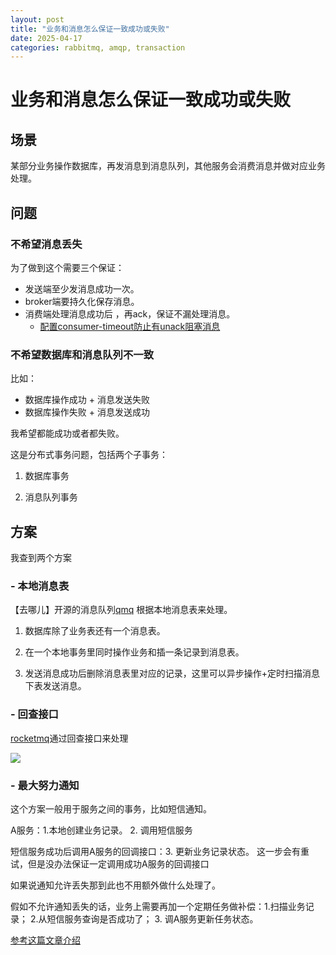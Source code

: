 ```yaml
---
layout: post
title: "业务和消息怎么保证一致成功或失败"
date: 2025-04-17
categories: rabbitmq, amqp, transaction
---
```


# 业务和消息怎么保证一致成功或失败

## 场景

某部分业务操作数据库，再发消息到消息队列，其他服务会消费消息并做对应业务处理。

## 问题

### 不希望消息丢失

为了做到这个需要三个保证：

- 发送端至少发消息成功一次。
- broker端要持久化保存消息。
- 消费端处理消息成功后 ，再ack，保证不漏处理消息。
  - [配置consumer-timeout防止有unack阻塞消息](https://www.rabbitmq.com/docs/consumers#acknowledgement-timeout)


### 不希望数据库和消息队列不一致

比如：

- 数据库操作成功 + 消息发送失败
- 数据库操作失败 + 消息发送成功

我希望都能成功或者都失败。

这是分布式事务问题，包括两个子事务：

1. 数据库事务 

2. 消息队列事务

## 方案

我查到两个方案

### - 本地消息表

【去哪儿】开源的消息队列[qmq](https://github.com/qunarcorp/qmq/blob/master/docs/cn/transaction.md) 根据本地消息表来处理。

1. 数据库除了业务表还有一个消息表。

2. 在一个本地事务里同时操作业务和插一条记录到消息表。

3. 发送消息成功后删除消息表里对应的记录，这里可以异步操作+定时扫描消息下表发送消息。

### - 回查接口

[rocketmq](https://rocketmq.apache.org/zh/docs/featureBehavior/04transactionmessage)通过回查接口来处理

![](https://rocketmq.apache.org/zh/assets/images/transflow-0b07236d124ddb814aeaf5f6b5f3f72c.png)

### - 最大努力通知

这个方案一般用于服务之间的事务，比如短信通知。

A服务：1.本地创建业务记录。 2. 调用短信服务

短信服务成功后调用A服务的回调接口：3. 更新业务记录状态。 这一步会有重试，但是没办法保证一定调用成功A服务的回调接口

如果说通知允许丢失那到此也不用额外做什么处理了。

假如不允许通知丢失的话，业务上需要再加一个定期任务做补偿：1.扫描业务记录； 2.从短信服务查询是否成功了； 3. 调A服务更新任务状态。

[参考这篇文章介绍](https://www.cnblogs.com/yuhushen/p/15530168.html)

